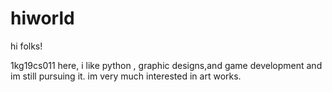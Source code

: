 # hiworld
hi folks!

1kg19cs011 here, i like python , graphic designs,and game development and im still pursuing it.
im very much interested in art works.
